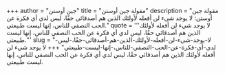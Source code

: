 +++
author = "جين أوستن"
title = "مقولة جين أوستن"
description = "مقولة جين أوستن: لا يوجد شيء لن أفعله لأولئك الذين هم أصدقائي حقًا، ليس لدي أي فكرة عن الحب النصفي للناس، إنها ليست طبيعتي."
quote = '''لا يوجد شيء لن أفعله لأولئك الذين هم أصدقائي حقًا، ليس لدي أي فكرة عن الحب النصفي للناس، إنها ليست طبيعتي.'''
slug = "لا-يوجد-شيء-لن-أفعله-لأولئك-الذين-هم-أصدقائي-حقًا،-ليس-لدي-أي-فكرة-عن-الحب-النصفي-للناس،-إنها-ليست-طبيعتي"
+++
لا يوجد شيء لن أفعله لأولئك الذين هم أصدقائي حقًا، ليس لدي أي فكرة عن الحب النصفي للناس، إنها ليست طبيعتي.
